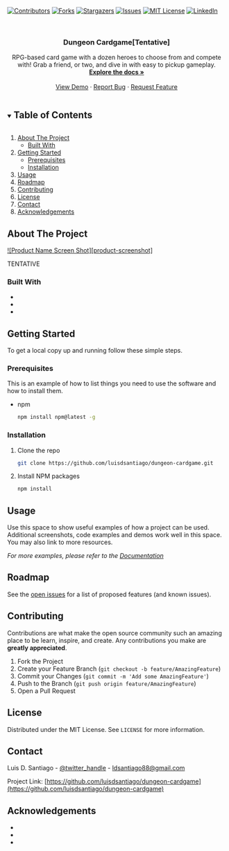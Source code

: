 <!--
*** Thanks for checking out the Best-README-Template. If you have a suggestion
*** that would make this better, please fork the repo and create a pull request
*** or simply open an issue with the tag "enhancement".
*** Thanks again! Now go create something AMAZING! :D
***
***
***
*** To avoid retyping too much info. Do a search and replace for the following:
*** luisdsantiago, repo_name, twitter_handle, email, project_title, project_description
-->



<!-- PROJECT SHIELDS -->
<!--
*** I'm using markdown "reference style" links for readability.
*** Reference links are enclosed in brackets [ ] instead of parentheses ( ).
*** See the bottom of this document for the declaration of the reference variables
*** for contributors-url, forks-url, etc. This is an optional, concise syntax you may use.
*** https://www.markdownguide.org/basic-syntax/#reference-style-links
-->
[![Contributors][contributors-shield]][contributors-url]
[![Forks][forks-shield]][forks-url]
[![Stargazers][stars-shield]][stars-url]
[![Issues][issues-shield]][issues-url]
[![MIT License][license-shield]][license-url]
[![LinkedIn][linkedin-shield]][linkedin-url]



<!-- PROJECT LOGO -->
<br />
<p align="center">
  <a href="https://github.com/luisdsantiago/dungeon-cardgame">
    <!-- <img src="images/logo.png" alt="Logo" width="80" height="80"> -->
  </a>

  <h3 align="center">Dungeon Cardgame[Tentative]</h3>

  <p align="center">
    RPG-based card game with a dozen heroes to choose from and compete with! Grab a friend, or two, and dive in with easy to pickup gameplay.
    <br />
    <a href="https://github.com/luisdsantiago/dungeon-cardgame"><strong>Explore the docs »</strong></a>
    <br />
    <br />
    <a href="https://github.com/luisdsantiago/dungeon-cardgame">View Demo</a>
    ·
    <a href="https://github.com/luisdsantiago/dungeon-cardgame/issues">Report Bug</a>
    ·
    <a href="https://github.com/luisdsantiago/dungeon-cardgame/issues">Request Feature</a>
  </p>
</p>



<!-- TABLE OF CONTENTS -->
<details open="open">
  <summary><h2 style="display: inline-block">Table of Contents</h2></summary>
  <ol>
    <li>
      <a href="#about-the-project">About The Project</a>
      <ul>
        <li><a href="#built-with">Built With</a></li>
      </ul>
    </li>
    <li>
      <a href="#getting-started">Getting Started</a>
      <ul>
        <li><a href="#prerequisites">Prerequisites</a></li>
        <li><a href="#installation">Installation</a></li>
      </ul>
    </li>
    <li><a href="#usage">Usage</a></li>
    <li><a href="#roadmap">Roadmap</a></li>
    <li><a href="#contributing">Contributing</a></li>
    <li><a href="#license">License</a></li>
    <li><a href="#contact">Contact</a></li>
    <li><a href="#acknowledgements">Acknowledgements</a></li>
  </ol>
</details>



<!-- ABOUT THE PROJECT -->
## About The Project

[![Product Name Screen Shot][product-screenshot]](https://example.com)

TENTATIVE


### Built With

* []()
* []()
* []()



<!-- GETTING STARTED -->
## Getting Started

To get a local copy up and running follow these simple steps.

### Prerequisites

This is an example of how to list things you need to use the software and how to install them.
* npm
  ```sh
  npm install npm@latest -g
  ```

### Installation

1. Clone the repo
   ```sh
   git clone https://github.com/luisdsantiago/dungeon-cardgame.git
   ```
2. Install NPM packages
   ```sh
   npm install
   ```



<!-- USAGE EXAMPLES -->
## Usage

Use this space to show useful examples of how a project can be used. Additional screenshots, code examples and demos work well in this space. You may also link to more resources.

_For more examples, please refer to the [Documentation](https://example.com)_



<!-- ROADMAP -->
## Roadmap

See the [open issues](https://github.com/luisdsantiago/dungeon-cardgame/issues) for a list of proposed features (and known issues).



<!-- CONTRIBUTING -->
## Contributing

Contributions are what make the open source community such an amazing place to be learn, inspire, and create. Any contributions you make are **greatly appreciated**.

1. Fork the Project
2. Create your Feature Branch (`git checkout -b feature/AmazingFeature`)
3. Commit your Changes (`git commit -m 'Add some AmazingFeature'`)
4. Push to the Branch (`git push origin feature/AmazingFeature`)
5. Open a Pull Request



<!-- LICENSE -->
## License

Distributed under the MIT License. See `LICENSE` for more information.



<!-- CONTACT -->
## Contact

Luis D. Santiago - [@twitter_handle](https://twitter.com/twitter_handle) - ldsantiago88@gmail.com

Project Link: [https://github.com/luisdsantiago/dungeon-cardgame](https://github.com/luisdsantiago/dungeon-cardgame)



<!-- ACKNOWLEDGEMENTS -->
## Acknowledgements

* []()
* []()
* []()





<!-- MARKDOWN LINKS & IMAGES -->
<!-- https://www.markdownguide.org/basic-syntax/#reference-style-links -->
[contributors-shield]: https://img.shields.io/github/contributors/luisdsantiago/repo.svg?style=for-the-badge
[contributors-url]: https://github.com/luisdsantiago/repo/graphs/contributors
[forks-shield]: https://img.shields.io/github/forks/luisdsantiago/repo.svg?style=for-the-badge
[forks-url]: https://github.com/luisdsantiago/repo/network/members
[stars-shield]: https://img.shields.io/github/stars/luisdsantiago/repo.svg?style=for-the-badge
[stars-url]: https://github.com/luisdsantiago/repo/stargazers
[issues-shield]: https://img.shields.io/github/issues/luisdsantiago/repo.svg?style=for-the-badge
[issues-url]: https://github.com/luisdsantiago/repo/issues
[license-shield]: https://img.shields.io/github/license/luisdsantiago/repo.svg?style=for-the-badge
[license-url]: https://github.com/luisdsantiago/repo/blob/master/LICENSE.txt
[linkedin-shield]: https://img.shields.io/badge/-LinkedIn-black.svg?style=for-the-badge&logo=linkedin&colorB=555
[linkedin-url]: https://linkedin.com/in/luisdsantiago